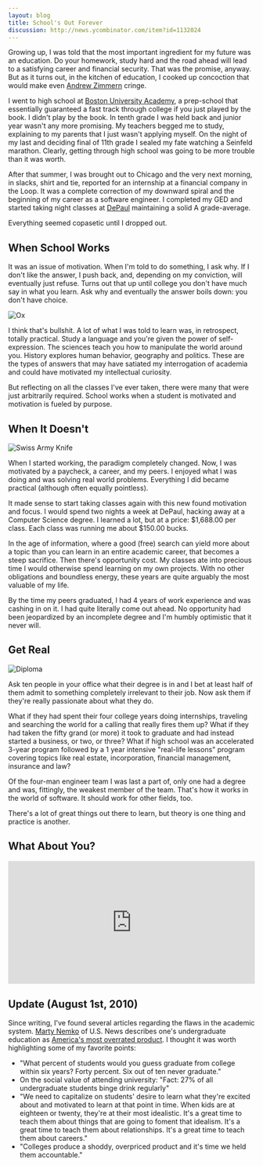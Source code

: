 ```yaml
---
layout: blog
title: School's Out Forever
discussion: http://news.ycombinator.com/item?id=1132024
---
```


Growing up, I was told that the most important ingredient for my future was an education. Do your homework, study hard and the road ahead will lead to a satisfying career and financial security. That was the promise, anyway. But as it turns out, in the kitchen of education, I cooked up concoction that would make even [Andrew Zimmern][1] cringe.

I went to high school at [Boston University Academy][2], a prep-school that essentially guaranteed a fast track through college if you just played by the book. I didn't play by the book. In tenth grade I was held back and junior year wasn't any more promising. My teachers begged me to study, explaining to my parents that I just wasn't applying myself. On the night of my last and deciding final of 11th grade I sealed my fate watching a Seinfeld marathon. Clearly, getting through high school was going to be more trouble than it was worth.

After that summer, I was brought out to Chicago and the very next morning, in slacks, shirt and tie, reported for an internship at a financial company in the Loop. It was a complete correction of my downward spiral and the beginning of my career as a software engineer. I completed my GED and started taking night classes at [DePaul][3] maintaining a solid A grade-average.

Everything seemed copasetic until I dropped out.

## When School Works

It was an issue of motivation. When I'm told to do something, I ask why. If I don't like the answer, I push back, and, depending on my conviction, will eventually just refuse. Turns out that up until college you don't have much say in what you learn. Ask why and eventually the answer boils down: you don't have choice.

<img src="http://farm3.static.flickr.com/2753/4365864058_9e9068b030_o.jpg" title="Stubborn as an..." alt="Ox" class="left" />

I think that's bullshit. A lot of what I was told to learn was, in retrospect, totally practical. Study a language and you're given the power of self-expression. The sciences teach you how to manipulate the world around you. History explores human behavior, geography and politics. These are the types of answers that may have satiated my interrogation of academia and could have motivated my intellectual curiosity.

But reflecting on all the classes I've ever taken, there were many that were just arbitrarily required. School works when a student is motivated and motivation is fueled by purpose.

## When It Doesn't

<img src="http://farm3.static.flickr.com/2748/4365864084_dc06d529c8_o.jpg" alt="Swiss Army Knife" class="right" />

When I started working, the paradigm completely changed. Now, I was motivated by a paycheck, a career, and my peers. I enjoyed what I was doing and was solving real world problems. Everything I did became practical (although often equally pointless).

It made sense to start taking classes again with this new found motivation and focus. I would spend two nights a week at DePaul, hacking away at a Computer Science degree. I learned a lot, but at a price: $1,688.00 per class. Each class was running me about $150.00 bucks.

In the age of information, where a good (free) search can yield more about a topic than you can learn in an entire academic career, that becomes a steep sacrifice. Then there's opportunity cost. My classes ate into precious time I would otherwise spend learning on my own projects. With no other obligations and boundless energy, these years are quite arguably the most valuable of my life.

By the time my peers graduated, I had 4 years of work experience and was cashing in on it. I had quite literally come out ahead. No opportunity had been jeopardized by an incomplete degree and I'm humbly optimistic that it never will.

## Get Real

<img src="http://farm5.static.flickr.com/4005/4365121309_896682da2c_o.jpg" alt="Diploma" class="left" />

Ask ten people in your office what their degree is in and I bet at least half of them admit to something completely irrelevant to their job. Now ask them if they're really passionate about what they do.

What if they had spent their four college years doing internships, traveling and searching the world for a calling that really fires them up? What if they had taken the fifty grand (or more) it took to graduate and had instead started a business, or two, or three? What if high school was an accelerated 3-year program followed by a 1 year intensive "real-life lessons" program covering topics like real estate, incorporation, financial management, insurance and law?

Of the four-man engineer team I was last a part of, only one had a degree and was, fittingly, the weakest member of the team. That's how it works in the world of software. It should work for other fields, too.

There's a lot of great things out there to learn, but theory is one thing and practice is another.

## What About You?

<iframe height="250" allowTransparency="true" frameborder="0" scrolling="no" style="width:100%;border:none"  src="http://avand.wufoo.com/embed/r7x3p9/"><a href="http://avand.wufoo.com/forms/r7x3p9/" title="Schooling Survey" rel="nofollow">Fill out my Wufoo form!</a></iframe>

## Update (August 1st, 2010)

Since writing, I've found several articles regarding the flaws in the academic system. [Marty Nemko][4] of U.S. News describes one's undergraduate education as [America's most overrated product][5]. I thought it was worth highlighting some of my favorite points:

* "What percent of students would you guess graduate from college within six years? Forty percent. Six out of ten never graduate."
* On the social value of attending university: "Fact: 27% of all undergraduate students binge drink regularly"
* "We need to capitalize on students' desire to learn what they're excited about and motivated to learn at that point in time. When kids are at eighteen or twenty, they're at their most idealistic. It's a great time to teach them about things that are going to foment that idealism. It's a great time to teach them about relationships. It's a great time to teach them about careers."
* "Colleges produce a shoddy, overpriced product and it's time we held them accountable."

[1]: http://www.travelchannel.com/TV_Shows/Bizarre_Foods
[2]: http://www.bu.edu/academy
[3]: http://www.depaul.edu
[4]: http://www.martynemko.com
[5]: http://bit.ly/arKigs
